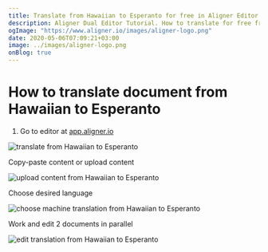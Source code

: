 ```yaml
---
title: Translate from Hawaiian to Esperanto for free in Aligner Editor
description: Aligner Dual Editor Tutorial. How to translate for free from Hawaiian to Esperanto. Aligner is multilingual document management platform. 
ogImage: "https://www.aligner.io/images/aligner-logo.png"
date: 2020-05-06T07:09:21+03:00
image: ../images/aligner-logo.png
onBlog: true
---
```


# How to translate document from Hawaiian to Esperanto

1. Go to editor at [app.aligner.io](https://app.aligner.io "Aligner App web page")

![translate from Hawaiian to Esperanto](../aligner-blank-editor.png "translate from Hawaiian to Esperanto")

Copy-paste content or upload content

![upload content from Hawaiian to Esperanto](../aligner-uploaded-document.png "upload content from Hawaiian to Esperanto")

Choose desired language

![choose machine translation from Hawaiian to Esperanto](../aligner-language-dropdown.png "choose machine translation from Hawaiian to Esperanto")

Work and edit 2 documents in parallel

![edit translation from Hawaiian to Esperanto](../aligner-double-sitded-editor.png "edit translation from Hawaiian to Esperanto")

